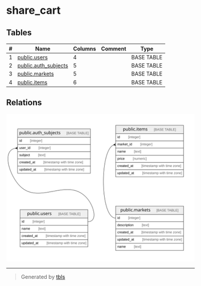 # share_cart

## Tables

| # | Name                                            | Columns | Comment | Type       |
| - | ----------------------------------------------- | ------- | ------- | ---------- |
| 1 | [public.users](public.users.md)                 | 4       |         | BASE TABLE |
| 2 | [public.auth_subjects](public.auth_subjects.md) | 5       |         | BASE TABLE |
| 3 | [public.markets](public.markets.md)             | 5       |         | BASE TABLE |
| 4 | [public.items](public.items.md)                 | 6       |         | BASE TABLE |

## Relations

![er](schema.svg)

---

> Generated by [tbls](https://github.com/k1LoW/tbls)
